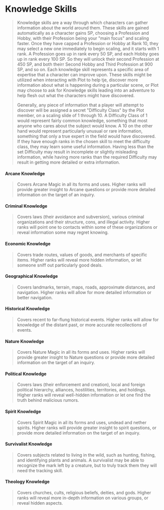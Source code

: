 # Knowledge Skills

>Knowledge skills are a way through which characters can gather information about the world around them. These skills are gained automatically as a character gains SP, choosing a Profession and Hobby, with their Profession being your "main focus" and scaling faster. Once they have capped a Profession or Hobby at Rank 10, they may select a new one immediately to begin scaling, and it starts with 1 rank. A Profession goes up in rank every 50 SP, and each Hobby goes up in rank every 100 SP. So they will unlock their second Profession at 450 SP, and both theirr Second Hobby and Third Profession at 900 SP, and so on. Each knowledge skill represents a specific area of expertise that a character can improve upon. These skills might be utilized when interacting with Plot to help tje, discover more information about what is happening during a particular scene, or Plot may choose to ask for Knowledge skills leading into an adventure to help flesh out what the characters might have discovered.
>
>Generally, any piece of information that a player will attempt to discover will be assigned a secret "Difficulty Class" by the Plot member, on a scaling slide of 1 through 10. A Difficulty Class of 1 would represent fairly common knowledge, something that most anyone who cares about the subject would know. A 10 on the other hand would represent particularly unusual or rare information, something that only a true expert in the field would have discovered. If they have enough ranks in the chosen skill to meet the difficulty class, they may learn some useful information. Having less than the set Difficulty may result in incomplete or slightly misleading information, while having more ranks than the required Difficulty may result in getting more detailed or extra information.

#### Arcane Knowledge
>Covers Arcane Magic in all its forms and uses. Higher ranks will provide greater insight to Arcane questions or provide more detailed information on the target of an inquiry.

#### Criminal Knowledge
>Covers laws (their avoidance and subversion), various criminal organizations and their structure, cons, and illegal activity. Higher ranks will point one to contacts within some of these organizations or reveal information some may regret knowing.

#### Economic Knowledge
>Covers trade routes, values of goods, and merchants of specific items. Higher ranks will reveal more hidden information, or let someone sniff out particularly good deals.

#### Geographical Knowledge
>Covers landmarks, terrain, maps, roads, approximate distances, and navigation. Higher ranks will allow for more detailed information or better navigation.

#### Historical Knowledge
>Covers recent to far-flung historical events. Higher ranks will allow for knowledge of the distant past, or more accurate recollections of events.

#### Nature Knowledge
>Covers Nature Magic in all its forms and uses.  Higher ranks will provide greater insight to Nature questions or provide more detailed information on the target of an inquiry.

#### Political Knowledge
>Covers laws (their enforcement and creation), local and foreign political hierarchy, alliances, hostilities, territories, and holdings. Higher ranks will reveal well-hidden information or let one find the truth behind malicious rumors.

#### Spirit Knowledge
>Covers Spirit Magic in all its forms and uses, undead and nether spirits. Higher ranks will provide greater insight to spirit questions, or provide more detailed information on the target of an inquiry.

#### Survivalist Knowledge
>Covers subjects related to living in the wild, such as hunting, fishing, and identifying plants and animals.  A survivalist may be able to recognize the mark left by a creature, but to truly track them they will need the tracking skill.

#### Theology Knowledge
>Covers churches, cults, religious beliefs, deities, and gods. Higher ranks will reveal more in-depth information on various groups, or reveal hidden aspects.
